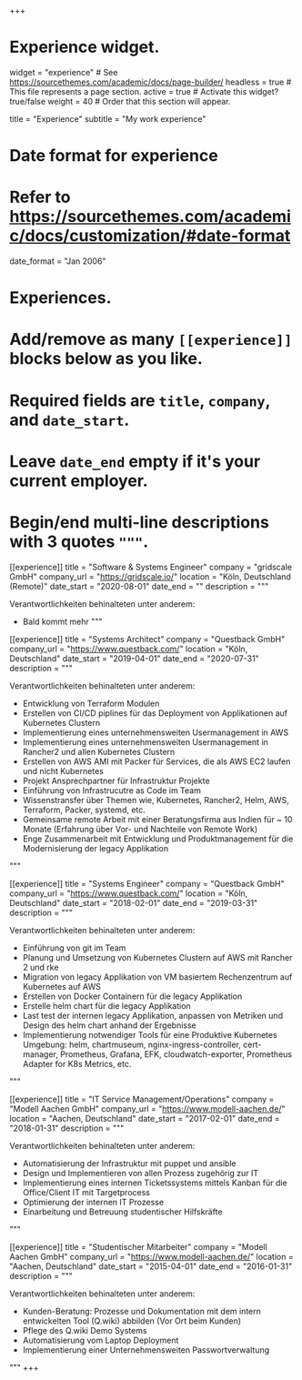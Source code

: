 +++
# Experience widget.
widget = "experience"  # See https://sourcethemes.com/academic/docs/page-builder/
headless = true  # This file represents a page section.
active = true  # Activate this widget? true/false
weight = 40  # Order that this section will appear.

title = "Experience"
subtitle = "My work experience"

# Date format for experience
#   Refer to https://sourcethemes.com/academic/docs/customization/#date-format
date_format = "Jan 2006"

# Experiences.
#   Add/remove as many `[[experience]]` blocks below as you like.
#   Required fields are `title`, `company`, and `date_start`.
#   Leave `date_end` empty if it's your current employer.
#   Begin/end multi-line descriptions with 3 quotes `"""`.

[[experience]]
  title = "Software & Systems Engineer"
  company = "gridscale GmbH"
  company_url = "https://gridscale.io/"
  location = "Köln, Deutschland (Remote)"
  date_start = "2020-08-01"
  date_end = ""
  description = """
  
  Verantwortlichkeiten behinalteten unter anderem:
  
  * Bald kommt mehr
  """

[[experience]]
  title = "Systems Architect"
  company = "Questback GmbH"
  company_url = "https://www.questback.com/"
  location = "Köln, Deutschland"
  date_start = "2019-04-01"
  date_end = "2020-07-31"
  description = """
  
  Verantwortlichkeiten behinalteten unter anderem:
  
  * Entwicklung von Terraform Modulen
  * Erstellen von CI/CD piplines für das Deployment von Applikationen auf Kubernetes Clustern
  * Implementierung eines unternehmensweiten Usermanagement in AWS
  * Implementierung eines unternehmensweiten Usermanagement in Rancher2 und allen Kubernetes Clustern
  * Erstellen von AWS AMI mit Packer für Services, die als AWS EC2 laufen und nicht Kubernetes
  * Projekt Ansprechpartner für Infrastruktur Projekte
  * Einführung von Infrastrucutre as Code im Team
  * Wissenstransfer über Themen wie, Kubernetes, Rancher2, Helm, AWS, Terraform, Packer, systemd, etc.
  * Gemeinsame remote Arbeit mit einer Beratungsfirma aus Indien für ~ 10 Monate (Erfahrung über Vor- und Nachteile von Remote Work)
  * Enge Zusammenarbeit mit Entwicklung und Produktmanagement für die Modernisierung der legacy Applikation

  """

[[experience]]
  title = "Systems Engineer"
  company = "Questback GmbH"
  company_url = "https://www.questback.com/"
  location = "Köln, Deutschland"
  date_start = "2018-02-01"
  date_end = "2019-03-31"
  description = """

  Verantwortlichkeiten behinalteten unter anderem:

  * Einführung von git im Team
  * Planung und Umsetzung von Kubernetes Clustern auf AWS mit Rancher 2 und rke
  * Migration von legacy Applikation von VM basiertem Rechenzentrum auf Kubernetes auf AWS
  * Erstellen von Docker Containern für die legacy Applikation
  * Erstelle helm chart für die legacy Applikation
  * Last test der internen legacy Applikation, anpassen von Metriken und Design des helm chart anhand der Ergebnisse
  * Implementierung notwendiger Tools für eine Produktive Kubernetes Umgebung: helm, chartmuseum, nginx-ingress-controller, cert-manager, Prometheus, Grafana, EFK, cloudwatch-exporter, Prometheus Adapter for K8s Metrics, etc.

  """

[[experience]]
  title = "IT Service Management/Operations"
  company = "Modell Aachen GmbH"
  company_url = "https://www.modell-aachen.de/"
  location = "Aachen, Deutschland"
  date_start = "2017-02-01"
  date_end = "2018-01-31"
  description = """

  Verantwortlichkeiten behinalteten unter anderem:

  * Automatisierung der Infrastruktur mit puppet und ansible
  * Design und Implementieren von allen Prozess zugehörig zur IT
  * Implementierung eines internen Ticketssystems mittels Kanban für die Office/Client IT mit Targetprocess
  * Optimierung der internen IT Prozesse
  * Einarbeitung und Betreuung studentischer Hilfskräfte

  """

[[experience]]
  title = "Studentischer Mitarbeiter"
  company = "Modell Aachen GmbH"
  company_url = "https://www.modell-aachen.de/"
  location = "Aachen, Deutschland"
  date_start = "2015-04-01"
  date_end = "2016-01-31"
  description = """

  Verantwortlichkeiten behinalteten unter anderem:

  * Kunden-Beratung: Prozesse und Dokumentation mit dem intern entwickelten Tool (Q.wiki) abbilden (Vor Ort beim Kunden)
  * Pflege des Q.wiki Demo Systems
  * Automatisierung vom Laptop Deployment
  * Implementierung einer Unternehmensweiten Passwortverwaltung

  """
+++
